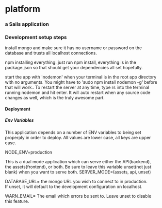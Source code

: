 # platform
### a Sails application


### Development setup steps

 install mongo and make sure it has no username or password on the database and trusts all localhost connections.  

npm installing everything.  just run npm install, everything is in the package.json so that should get your dependencies all set hopefully.

start the app with 'nodemon' when your terminal is in the root app directory with no arguments.  You might have to 'sudo npm install nodemon -g' before that will work..  To restart the server at any time, type rs into the terminal running nodemon and hit enter.  It will auto restart when any source code changes as well, which is the truly awesome part.  

#### Deployment
##### Env Variables

This application depends on a number of ENV variables to being set properply in order to deploy.
All values are lower case, all keys are upper case. 

NODE_ENV=production


This is a dual mode application which can serve either the API(backend), the assets(frontend), or both. 
Be sure to leave this variable unset(not just blank) when you want to serve both.
SERVER_MODE=(assets, api, unset)

DATABASE_URL= the mongo URL you wish to connect to in production.  
If unset, it will default to the development configuration on localhost.

WARN_EMAIL= The email which errors be sent to.  Leave unset to disable this feature.  